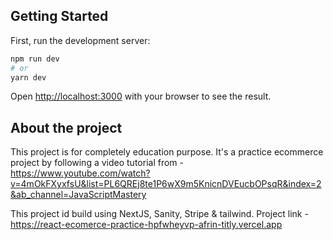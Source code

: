 ## Getting Started

First, run the development server:

```bash
npm run dev
# or
yarn dev
```

Open [http://localhost:3000](http://localhost:3000) with your browser to see the result.

## About the project
This project is for completely education purpose.
It's a practice ecommerce project by following a video tutorial from -
https://www.youtube.com/watch?v=4mOkFXyxfsU&list=PL6QREj8te1P6wX9m5KnicnDVEucbOPsqR&index=2&ab_channel=JavaScriptMastery

This project id build using NextJS, Sanity, Stripe & tailwind.
Project link - https://react-ecomerce-practice-hpfwheyvp-afrin-titly.vercel.app


